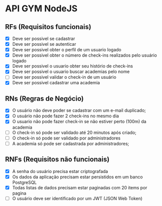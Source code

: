 # API GYM NodeJS

## RFs (Requisitos funcionais)
- [x] Deve ser possivel se cadastrar
- [x] Deve ser possivel se autenticar
- [x] Deve ser possivel obter o perfil de um usuario logado
- [x] Deve ser possivel obter o número de check-ins realizados pelo usuário logado
- [x] Deve ser possivel o usuario obter seu histório de check-ins
- [x] Deve ser possivel o usuario buscar academias pelo nome
- [ ] Deve ser possivel validar o check-in de um usuário
- [x] Deve ser possivel cadastrar uma academia

## RNs (Regras de Negócio)

- [x] O usuário não deve poder se cadastrar com um e-mail duplicado;
- [x] O usuário não pode fazer 2 check-ins no mesmo dia
- [x] O usuario não pode fazer check-in se não estiver perto (100m) da academia
- [ ] O check-in só pode ser validado até 20 minutos após criado;
- [ ] O check-in só pode ser validado por administradores
- [ ] A academia só pode ser cadastrada por administradores;

## RNFs (Requisitos não funcionais)

- [x] A senha do usuário precisa estar criptografada
- [x] Os dados da aplicação precisam estar persistidos em um banco PostgreSQL
- [x] Todas listas de dados precisam estar paginadas com 20 items por pagina
- [ ] O usuário deve ser identificado por um JWT (JSON Web Token)
